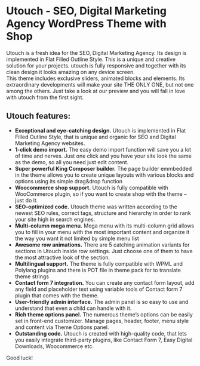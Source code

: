Utouch - SEO, Digital Marketing Agency WordPress Theme with Shop
===

Utouch is a fresh idea for the SEO, Digital Marketing Agency. Its design is implemented in Flat Filled Outline Style. This is a unique and creative solution for your projects. utouch is fully responsive and together with its clean design it looks amazing on any device screen.	 	 
This theme includes exclusive sliders, animated blocks and elements. Its extraordinary developments will make your site THE ONLY ONE, but not one among the others. Just take a look at our preview and you will fall in love with utouch from the first sight.	 	 

Utouch features:
---------------

* **Exceptional and eye-catching design.** Utouch is implemented in Flat Filled Outline Style, that is unique and organic for SEO and Digital Marketing Agency websites.
* **1-click demo import.** The easy demo import function will save you a lot of time and nerves. Just one click and you have your site look the same as the demo, so all you need just edit content.	 	 
* **Super powerful King Composer builder.** The page builder emmbedded in the theme allows you to create unique layouts with various blocks and options using its simple drag&amp;drop function	 	 
* **Woocommerce shop support.** Utouch is fully compatible with WooCommerce plugin, so if you want to create shop with the theme – just do it.
* **SEO-optimized code.** Utouch theme was written according to the newest SEO rules, correct tags, structure and hierarchy in order to rank your site high in search engines.	 	 
* **Multi-column mega menu.** Mega menu with its multi-column grid allows you to fill in your menu with the most important content and organize it the way you want it not limited by simple menu list	 	 
* **Awesome row animations.** There are 5 catching animation variants for sections in Utouch inside row settings. Just choose one of them to have the most attractive look of the section.	 
* **Multilingual support.** The theme is fully compatible with WPML and Polylang plugins and there is POT file in theme pack for to translate theme strings
* **Contact form 7 integration.** You can create any contact form layout, add any field and placeholder text using variable tools of Contact form 7 plugin that comes with the theme.	 	 
* **User-friendly admin interface.** The admin panel is so easy to use and understand that even a child can handle with it.
* **Rich theme options panel.** The numerous theme’s options can be easily set in front-end customizer. Manage pages, header, footer, menu style and content via Theme Options panel.	 	 
* **Outstanding code.** Utouch is created with high-quality code, that lets you easily integrate third-party plugins, like Contact Form 7, Easy Digital Downloads, Woocommerce etc.	 	 

Good luck!
